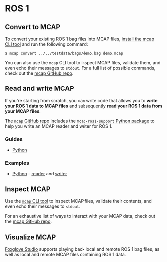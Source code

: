# ROS 1

## Convert to MCAP

To convert your existing ROS 1 bag files into MCAP files, [install the mcap CLI tool](https://github.com/foxglove/mcap/tree/main/go/cli/mcap#installing) and run the following command:

```
$ mcap convert ../../testdata/bags/demo.bag demo.mcap
```

You can also use the `mcap` CLI tool to inspect MCAP files, validate them, and even echo their messages to `stdout`. For a full list of possible commands, check out the [mcap GitHub repo](https://github.com/foxglove/mcap/tree/main/go/cli/mcap).

## Read and write MCAP

If you're starting from scratch, you can write code that allows you to **write your ROS 1 data to MCAP files** and subsequently **read your ROS 1 data from your MCAP files**.

The [`mcap` GitHub repo](https://github.com/foxglove/mcap/tree/main) includes the [`mcap-ros1-support` Python package](https://github.com/foxglove/mcap/tree/main/python/mcap-ros1-support) to help you write an MCAP reader and writer for ROS 1.

### Guides

- [Python](../guides/python/ros1.md)

### Examples

- [Python](https://github.com/foxglove/mcap/tree/main/python/examples/ros1) - [reader](https://github.com/foxglove/mcap/blob/main/python/examples/ros1/reader.py) and [writer](https://github.com/foxglove/mcap/blob/main/python/examples/ros1/writer.py)

## Inspect MCAP

Use the [`mcap` CLI tool](https://github.com/foxglove/mcap/tree/main/go/cli/mcap) to inspect MCAP files, validate their contents, and even echo their messages to `stdout`.

For an exhaustive list of ways to interact with your MCAP data, check out the [mcap GitHub repo](https://github.com/foxglove/mcap/tree/main/go/cli/mcap).

## Visualize MCAP

[Foxglove Studio](https://foxglove.dev/studio) supports playing back local and remote ROS 1 bag files, as well as local and remote MCAP files containing ROS 1 data.
